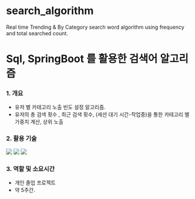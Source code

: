 # search_algorithm
Real time Trending &amp; By Category search word algorithm using frequency and total searched count.

# **Sql, SpringBoot 를 활용한 검색어 알고리즘**
 ### 1. 개요
  - 유저 별 카테고리 노출 빈도 설정 알고리즘.
  - 유저의 총 검색 횟수 , 최근 검색 횟수, (세션 대기 시간-작업중)을 통한 카테고리 별 가중치 계산, 상위 노출
 ### 2. 활용 기술
 <img src="https://img.shields.io/badge/Spring Security-92CC15?style=for-the-badge&logo=spring-security&logoColor=white"> <img src="https://img.shields.io/badge/Spring Boot-6DB33F?style=for-the-badge&logo=spring&logoColor=white"> <img src="https://img.shields.io/badge/MySQL-4479A1?style=for-the-badge&logo=mysql&logoColor=white"> 
 ### 3. 역할 및 소요시간
 - 개인 졸업 프로젝트
 - 약 5주간.
